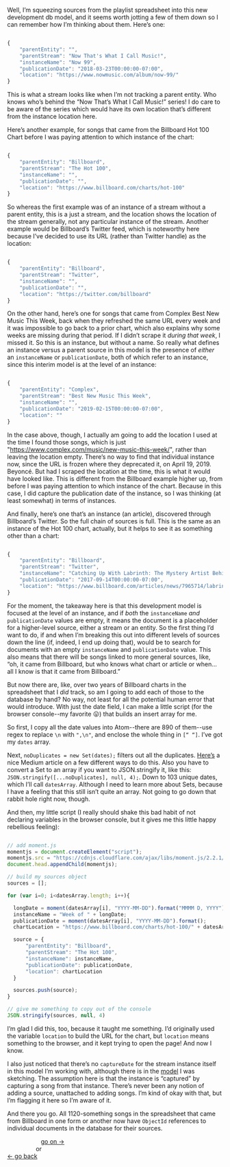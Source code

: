 Well, I’m squeezing sources from the playlist spreadsheet into this new development db model, and it seems worth jotting a few of them down so I can remember how I’m thinking about them. Here’s one:

```Javascript

{
    "parentEntity": "",
    "parentStream": "Now That's What I Call Music!",
    "instanceName": "Now 99",
    "publicationDate": "2018-03-23T00:00:00-07:00",
    "location": "https://www.nowmusic.com/album/now-99/"
}


```

This is what a stream looks like when I’m not tracking a parent entity. Who knows who’s behind the “Now That’s What I Call Music!” series! I do care to be aware of the series which would have its own location that’s different from the instance location here.

Here’s another example, for songs that came from the Billboard Hot 100 Chart before I was paying attention to which instance of the chart:

```Javascript

{
    "parentEntity": "Billboard",
    "parentStream": "The Hot 100",
    "instanceName": "",
    "publicationDate": "",
    "location": "https://www.billboard.com/charts/hot-100"
}

```

So whereas the first example was of an instance of a stream without a parent entity, this is a just a stream, and the location shows the location of the stream generally, not any particular instance of the stream. Another example would be Billboard’s Twitter feed, which is noteworthy here because I’ve decided to use its URL (rather than Twitter handle) as the location:

```Javascript

{
    "parentEntity": "Billboard",
    "parentStream": "Twitter",
    "instanceName": "",
    "publicationDate": "",
    "location": "https://twitter.com/billboard"
}

```

On the other hand, here’s one for songs that came from Complex Best New Music This Week, back when they refreshed the same URL every week and it was impossible to go back to a prior chart, which also explains why some weeks are missing during that period. If I didn’t scrape it *during that week*, I missed it. So this is an instance, but without a name. So really what defines an instance versus a parent source in this model is the presence of *either* an `instanceName` or `publicationDate`, both of which refer to an instance, since this interim model is at the level of an instance:

```Javascript

{
    "parentEntity": "Complex",
    "parentStream": "Best New Music This Week",
    "instanceName": "",
    "publicationDate": "2019-02-15T00:00:00-07:00",
    "location": ""
}

```

In the case above, though, I actually am going to add the location I used at the time I found those songs, which is just "https://www.complex.com/music/new-music-this-week/", rather than leaving the location empty. There’s no way to find that individual instance now, since the URL is frozen where they deprecated it, on April 19, 2019. Beyoncé. But had I scraped the location at the time, this is what it would have looked like. This is different from the Billboard example higher up, from before I was paying attention to which instance of the chart. Because in this case, I did capture the publication date of the instance, so I was thinking (at least somewhat) in terms of instances.

And finally, here’s one that’s an instance (an article), discovered through Billboard’s Twitter. So the full chain of sources is full. This is the same as an instance of the Hot 100 chart, actually, but it helps to see it as something other than a chart:

```Javascript

{
    "parentEntity": "Billboard",
    "parentStream": "Twitter",
    "instanceName": "Catching Up With Labrinth: The Mystery Artist Behind Apple Watch Commercial's Viral Song",
    "publicationDate": "2017-09-14T00:00:00-07:00",
    "location": "https://www.billboard.com/articles/news/7965714/labrinth-apple-watch-commercials-artist-song-interview"
}

```

For the moment, the takeaway here is that this development model is focused at the level of an instance, and if *both* the `instanceName` *and* `publicationDate` values are empty, it means the document is a placeholder for a higher-level source, either a stream or an entity. So the first thing I’d want to do, if and when I’m breaking this out into different levels of sources down the line (if, indeed, I end up doing that), would be to search for documents with an empty `instanceName` and `publicationDate` value. This also means that there will be songs linked to more general sources, like, “oh, it came from Billboard, but who knows what chart or article or when… all I know is that it came from Billboard.”

But now there are, like, over two years of Billboard charts in the spreadsheet that I *did* track, so am I going to add each of those to the database by hand? No way, not least for all the potential human error that would introduce. With just the date field, I can make a little script (for the browser console--my favorite :stuck_out_tongue:) that builds an insert array for me.

So first, I copy all the date values into Atom--there are 890 of them--use regex to replace `\n` with `",\n"`, and enclose the whole thing in `[“ “]`. I’ve got my `dates` array.

Next, `noDuplicates = new Set(dates);` filters out all the duplicates. [Here’s](https://medium.com/dailyjs/how-to-remove-array-duplicates-in-es6-5daa8789641c) a nice Medium article on a few different ways to do this. Also you have to convert a Set to an array if you want to JSON.stringify it, like this: `JSON.stringify([...noDuplicates], null, 4);`. Down to 103 unique dates, which I’ll call `datesArray`. Although I need to learn more about Sets, because I have a feeling that this still isn’t quite an array. Not going to go down that rabbit hole right now, though.

And then, my little script (I really should shake this bad habit of not declaring variables in the browser console, but it gives me this little happy rebellious feeling):

```Javascript

// add moment.js
momentjs = document.createElement("script");
momentjs.src = "https://cdnjs.cloudflare.com/ajax/libs/moment.js/2.2.1/moment.min.js";
document.head.appendChild(momentjs);

// build my sources object
sources = [];

for (var i=0; i<datesArray.length; i++){

  longDate = moment(datesArray[i], "YYYY-MM-DD").format("MMMM D, YYYY")
  instanceName = "Week of " + longDate;
  publicationDate = moment(datesArray[i], "YYYY-MM-DD").format();
  chartLocation = "https://www.billboard.com/charts/hot-100/" + datesArray[i];

  source = {
      "parentEntity": "Billboard",
      "parentStream": "The Hot 100",
      "instanceName": instanceName,
      "publicationDate": publicationDate,
      "location": chartLocation
  }

  sources.push(source);
}

// give me something to copy out of the console
JSON.stringify(sources, null, 4)

```

I’m glad I did this, too, because it taught me something. I’d originally used the variable `location` to build the URL for the chart, but `location` means something to the browser, and it kept trying to open the page! And now I know.

I also just noticed that there’s no `captureDate` for the stream instance itself in this model I’m working with, although there is in the [model](https://github.com/davidforrest/Data-model/blob/master/models/streamInstance.js) I was sketching. The assumption here is that the instance is “captured” by capturing a song from that instance. There’s never been any notion of adding a source, unattached to adding songs. I’m kind of okay with that, but I’m flagging it here so I’m aware of it.

And there you go. All 1120-something songs in the spreadsheet that came from Billboard in one form or another now have `ObjectId` references to individual documents in the database for their sources.


&nbsp;&nbsp;&nbsp;&nbsp;&nbsp;&nbsp;&nbsp;&nbsp;&nbsp;&nbsp;&nbsp;&nbsp;&nbsp;&nbsp;&nbsp;&nbsp;&nbsp;&nbsp;&nbsp; [go on →]()\
&nbsp;&nbsp;&nbsp;&nbsp;&nbsp;&nbsp;&nbsp;&nbsp;&nbsp;&nbsp;&nbsp;&nbsp;&nbsp;&nbsp;&nbsp;&nbsp; or\
[← go back](2020-05-05-new-music-tuesday.md)
